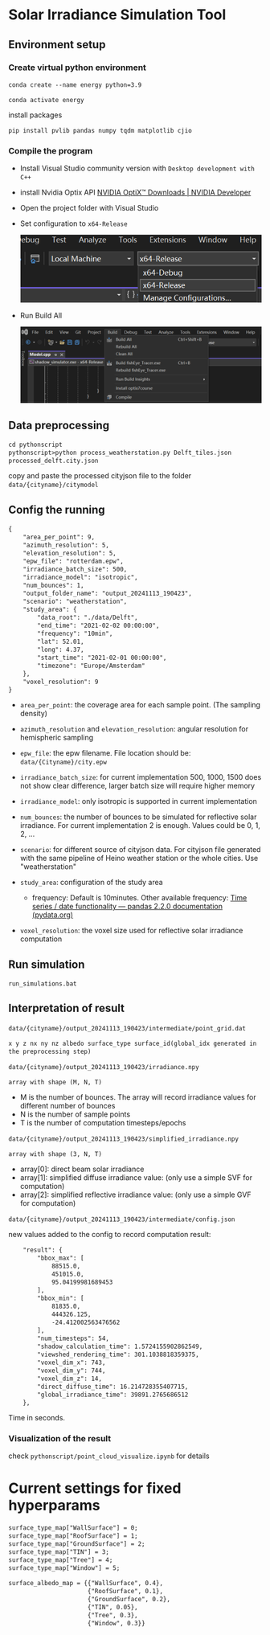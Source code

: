 # Solar Irradiance Simulation Tool

## Environment setup

### Create virtual python environment

```
conda create --name energy python=3.9
```



```
conda activate energy
```



install packages

```
pip install pvlib pandas numpy tqdm matplotlib cjio
```



### Compile the program

- Install Visual Studio community version with `Desktop development with C++`

- install Nvidia Optix API [NVIDIA OptiX™ Downloads | NVIDIA Developer](https://developer.nvidia.com/designworks/optix/download)

- Open the project folder with Visual Studio

- Set configuration to `x64-Release`

  ![image-20241113195043307](./assets/image-20241113195043307.png)

- Run Build All

  ![image-20241113194943210](./assets/image-20241113194943210.png)





## Data preprocessing

```shell
cd pythonscript
pythonscript>python process_weatherstation.py Delft_tiles.json processed_delft.city.json
```



copy and paste the processed cityjson file to the folder ```data/{cityname}/citymodel```



## Config the running

```
{
    "area_per_point": 9,
    "azimuth_resolution": 5,
    "elevation_resolution": 5,
    "epw_file": "rotterdam.epw",
    "irradiance_batch_size": 500,
    "irradiance_model": "isotropic",
    "num_bounces": 1,
    "output_folder_name": "output_20241113_190423",
    "scenario": "weatherstation",
    "study_area": {
        "data_root": "./data/Delft",
        "end_time": "2021-02-02 00:00:00",
        "frequency": "10min",
        "lat": 52.01,
        "long": 4.37,
        "start_time": "2021-02-01 00:00:00",
        "timezone": "Europe/Amsterdam"
    },
    "voxel_resolution": 9
}
```



- `area_per_point`: the coverage area for each sample point. (The sampling density)
- `azimuth_resolution` and `elevation_resolution`: angular resolution for hemispheric sampling
- `epw_file`: the epw filename. File location should be: `data/{Cityname}/city.epw`
- `irradiance_batch_size`: for current implementation 500, 1000, 1500 does not show clear difference, larger batch size will require higher memory
- `irradiance_model`: only isotropic is supported in current implementation
- `num_bounces`: the number of bounces to be simulated for reflective solar irradiance. For current implementation 2 is enough. Values could be 0, 1, 2, ...
- `scenario`: for different source of cityjson data. For cityjson file generated with the same pipeline of Heino weather station or the whole cities. Use "weatherstation"

- `study_area`: configuration of the study area
  - frequency:  Default is 10minutes. Other available frequency: [Time series / date functionality — pandas 2.2.0 documentation (pydata.org)](https://pandas.pydata.org/docs/user_guide/timeseries.html#timeseries-offset-aliases)
- `voxel_resolution`: the voxel size used for reflective solar irradiance computation



## Run simulation

```
run_simulations.bat
```



## Interpretation of result

`data/{cityname}/output_20241113_190423/intermediate/point_grid.dat`

```
x y z nx ny nz albedo surface_type surface_id(global_idx generated in the preprocessing step)
```



`data/{cityname}/output_20241113_190423/irradiance.npy`

```
array with shape (M, N, T)
```

- M is the number of bounces. The array will record irradiance values for different number of bounces
- N is the number of sample points
- T is the number of computation timesteps/epochs



`data/{cityname}/output_20241113_190423/simplified_irradiance.npy`

```
array with shape (3, N, T)
```

- array[0]: direct beam solar irradiance
- array[1]: simplified diffuse irradiance value: (only use a simple SVF for computation)
- array[2]: simplified reflective irradiance value: (only use a simple GVF for computation)



`data/{cityname}/output_20241113_190423/intermediate/config.json`

new values added to the config to record computation result:

```
    "result": {
        "bbox_max": [
            88515.0,
            451015.0,
            95.04199981689453
        ],
        "bbox_min": [
            81835.0,
            444326.125,
            -24.412002563476562
        ],
        "num_timesteps": 54,
        "shadow_calculation_time": 1.5724155902862549,
        "viewshed_rendering_time": 301.1038818359375,
        "voxel_dim_x": 743,
        "voxel_dim_y": 744,
        "voxel_dim_z": 14,
        "direct_diffuse_time": 16.214728355407715,
        "global_irradiance_time": 39891.2765686512
    },
```

Time in seconds.



### Visualization of the result

check `pythonscript/point_cloud_visualize.ipynb` for details





# Current settings for fixed hyperparams

```
surface_type_map["WallSurface"] = 0;
surface_type_map["RoofSurface"] = 1;
surface_type_map["GroundSurface"] = 2;
surface_type_map["TIN"] = 3;
surface_type_map["Tree"] = 4;
surface_type_map["Window"] = 5;
```



```
surface_albedo_map = {{"WallSurface", 0.4}, 
                      {"RoofSurface", 0.1}, 
                      {"GroundSurface", 0.2}, 
                      {"TIN", 0.05}, 
                      {"Tree", 0.3}, 
                      {"Window", 0.3}}
```


